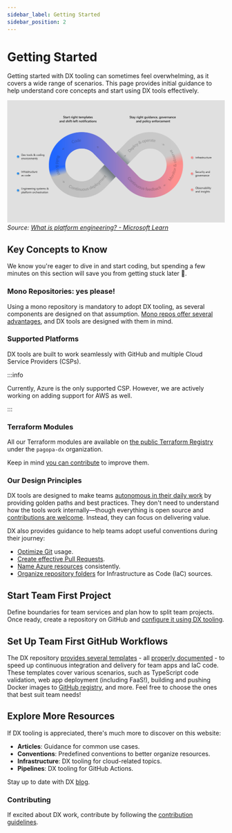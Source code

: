 ```yaml
---
sidebar_label: Getting Started
sidebar_position: 2
---
```


# Getting Started

Getting started with DX tooling can sometimes feel overwhelming, as it covers a
wide range of scenarios. This page provides initial guidance to help understand
core concepts and start using DX tools effectively.

![platform engineering loop](getting-started/platform_engineering.svg) _Source:
[What is platform engineering? - Microsoft Learn](https://learn.microsoft.com/en-us/platform-engineering/what-is-platform-engineering)_

## Key Concepts to Know

We know you're eager to dive in and start coding, but spending a few minutes on
this section will save you from getting stuck later 🫷.

### Mono Repositories: yes please!

Using a mono repository is mandatory to adopt DX tooling, as several components
are designed on that assumption.
[Mono repos offer several advantages](https://pagopa.github.io/technology-radar/methods-and-patterns/monorepo.html),
and DX tools are designed with them in mind.

### Supported Platforms

DX tools are built to work seamlessly with GitHub and multiple Cloud Service
Providers (CSPs).

:::info

Currently, Azure is the only supported CSP. However, we are actively working on
adding support for AWS as well.

:::

### Terraform Modules

All our Terraform modules are available on
[the public Terraform Registry](https://registry.terraform.io/namespaces/pagopa-dx)
under the `pagopa-dx` organization.

Keep in mind
[you can contribute](https://pagopa.github.io/dx/docs/infrastructure/contributing-to-dx-terraform-modules/)
to improve them.

### Our Design Principles

DX tools are designed to make teams
[autonomous in their daily work](index.md#how-this-differs-from-technology-standards-iniative)
by providing golden paths and best practices. They don't need to understand how
the tools work internally—though everything is open source and
[contributions are welcome](https://pagopa.github.io/dx/docs/conventions/pull-requests/acceptance-criteria).
Instead, they can focus on delivering value.

DX also provides guidance to help teams adopt useful conventions during their
journey:

- [Optimize Git](./conventions/git/index.md) usage.
- [Create effective Pull Requests](./conventions/pull-requests/index.md).
- [Name Azure resources](./conventions/azure-naming-convention.md) consistently.
- [Organize repository folders](./conventions/infra-folder-structure.md) for
  Infrastructure as Code (IaC) sources.

## Start Team First Project

Define boundaries for team services and plan how to split team projects. Once
ready, create a repository on GitHub and
[configure it using DX tooling](./infrastructure/monorepository-setup.md).

## Set Up Team First GitHub Workflows

The DX repository
[provides several templates](https://github.com/pagopa/dx/tree/main/.github) -
all [properly documented](./pipelines/index.md) - to speed up continuous
integration and delivery for team apps and IaC code. These templates cover
various scenarios, such as TypeScript code validation, web app deployment
(including FaaS!), building and pushing Docker images to
[GitHub registry](https://github.com/orgs/pagopa/packages?repo_name=dx), and
more. Feel free to choose the ones that best suit team needs!

## Explore More Resources

If DX tooling is appreciated, there's much more to discover on this website:

- **Articles**: Guidance for common use cases.
- **Conventions**: Predefined conventions to better organize resources.
- **Infrastructure**: DX tooling for cloud-related topics.
- **Pipelines**: DX tooling for GitHub Actions.

Stay up to date with DX [blog](https://pagopa.github.io/dx/blog/).

### Contributing

If excited about DX work, contribute by following the
[contribution guidelines](TBD).
